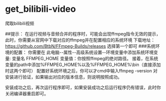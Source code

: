 # get_bilibili-video
爬取bilibili视频


##提示：
在运行视频与音频合并的程序时，可能会出现ffmpeg指令无效的提示，此时，你需要从官网中下载对应的ffmpeg并在配置相应的系统环境
下载地址： https://github.com/BtbN/FFmpeg-Builds/releases   选择第一个即可
###系统环境的配置：
你需要在 此电脑--属性--高级系统设置--环境变量中添加系统环境变量:  变量名 FFMPEG_HOME  变量值：你按照ffmpeg的绝对路径。
接着，在系统变量的path中添加%FFMPEG_HOME%以及%FFMPEG_HOME%\bin（直接添加时这两个即可）
配置好系统环境之后，你可以才cmd中输入ffmpeg -version 对安装进行验证，如果输出对应的版本信息，则说明按照成功。

安装成功之后，再次运行程序即可，如果安装成功之后运行程序仍有错误，此时你关闭编译器重启即可。
